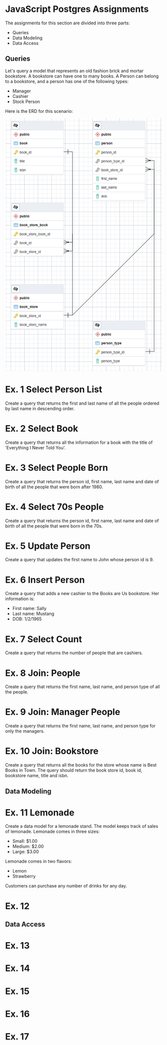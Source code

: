 # JavaScript Postgres Assignments

The assignments for this section are divided into three parts:
- Queries
- Data Modeling
- Data Access

## Queries

Let's query a model that represents an old fashion brick and mortar bookstore.  A bookstore can have one to many books.  A Person can belong to a bookstore, and a person has one of the following types:
  - Manager
  - Cashier
  - Stock Person

Here is the ERD for this scenario:

![](./docs/erd.png)

# Ex. 1 Select Person List
Create a query that returns the first and last name of all the people ordered by last name in descending order.

# Ex. 2 Select Book
Create a query that returns all the information for a book with the title of 'Everything I Never Told You'.

# Ex. 3 Select People Born
Create a query that returns the person id, first name, last name and date of birth of all the people that were born after 1980.

# Ex. 4 Select 70s People
Create a query that returns the person id, first name, last name and date of birth of all the people that were born in the 70s.

# Ex. 5 Update Person
Create a query that updates the first name to John whose person id is 9.

# Ex. 6 Insert Person
Create a query that adds a new cashier to the Books are Us bookstore.  Her information is:
 - First name: Sally
 - Last name: Mustang
 - DOB: 1/2/1965

# Ex. 7 Select Count
Create a query that returns the number of people that are cashiers.

# Ex. 8 Join: People
Create a query that returns the first name, last name, and person type of all the people.

# Ex. 9 Join: Manager People
Create a query that returns the first name, last name, and person type for only the managers.

# Ex. 10 Join: Bookstore
Create a query that returns all the books for the store whose name is Best Books in Town.  The query should return the book store id, book id, bookstore name, title and isbn.


## Data Modeling

# Ex. 11 Lemonade

Create a data model for a lemonade stand.  The model keeps track of sales of lemonade.  Lemonade comes in three sizes:
- Small: $1.00
- Medium: $2.00
- Large: $3.00

Lemonade comes in two flavors:
- Lemon
- Strawberry

Customers can purchase any number of drinks for any day.

# Ex. 12


## Data Access

# Ex. 13

# Ex. 14

# Ex. 15

# Ex. 16

# Ex. 17